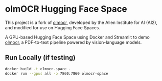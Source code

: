 # olmOCR Hugging Face Space

This project is a fork of [olmocr](https://github.com/allenai/olmocr), developed by the Allen Institute for AI (AI2), and modified for use on Hugging Face Spaces.

A GPU-based Hugging Face Space using Docker and Streamlit to demo [olmocr](https://github.com/allenai/olmocr), a PDF-to-text pipeline powered by vision-language models.

## Run Locally (if testing)

```bash
docker build -t olmocr-space .
docker run --gpus all -p 7860:7860 olmocr-space
